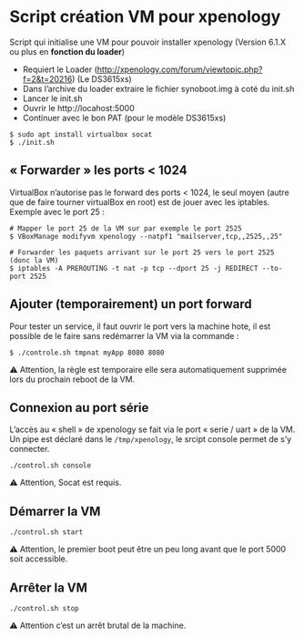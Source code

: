 # Script création VM pour xpenology

Script qui initialise une VM pour pouvoir installer xpenology (Version 6.1.X ou plus en **fonction du loader**)

- Requiert le Loader (http://xpenology.com/forum/viewtopic.php?f=2&t=20216) (Le DS3615xs)
- Dans l’archive du loader extraire le fichier synoboot.img à coté du init.sh
- Lancer le init.sh
- Ouvrir le http://locahost:5000
- Continuer avec le bon PAT (pour le modèle DS3615xs)

```shell
$ sudo apt install virtualbox socat
$ ./init.sh
```

## « Forwarder » les ports < 1024

VirtualBox n’autorise pas le forward des ports < 1024, le seul moyen (autre que de faire tourner virtualBox en root) est de jouer avec
les iptables. Exemple avec le port 25 :

```
# Mapper le port 25 de la VM sur par exemple le port 2525
$ VBoxManage modifyvm xpenology --natpf1 "mailserver,tcp,,2525,,25"

# Forwarder les paquets arrivant sur le port 25 vers le port 2525 (donc la VM)
$ iptables -A PREROUTING -t nat -p tcp --dport 25 -j REDIRECT --to-port 2525
```

## Ajouter (temporairement) un port forward

Pour tester un service, il faut ouvrir le port vers la machine hote, il est possible de le faire sans redémarrer la VM via la commande :

```shell
$ ./controle.sh tmpnat myApp 8080 8080
```

⚠️  Attention, la règle est temporaire elle sera automatiquement supprimée lors du prochain reboot de la VM.

## Connexion au port série

L’accès au « shell » de xpenology se fait via le port « serie / uart » de la VM. Un pipe est déclaré dans le ```/tmp/xpenology```, le srcipt console permet de s’y connecter.

```shell
./control.sh console
```

⚠️  Attention, Socat est requis.

## Démarrer la VM

```shell
./control.sh start
```

⚠️  Attention, le premier boot peut être un peu long avant que le port 5000 soit accessible.

## Arrêter la VM

```shell
./control.sh stop
```

⚠️  Attention c’est un arrêt brutal de la machine.
